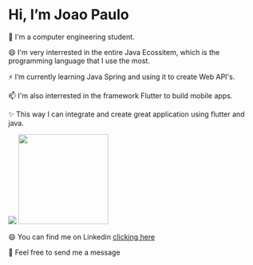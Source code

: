 <h1> Hi, I’m Joao Paulo</h1> 
<p>🌱 I'm a computer engineering student.</p>
<p>😄 I'm very interrested in the entire Java Ecossitem, which is the programming language that I use the most.</p>
<p>⚡ I’m currently learning Java Spring and using it to create Web API's.</p>
<p>📫 I'm also interrested in the framework Flutter to build mobile apps.</p>
<p>✨ This way I can integrate and create great application using flutter and java.</p>
 <img src="https://github.com/joaopaulocunhafaria/joaopaulocunhafaria/assets/138056835/f6417532-7c42-4d52-988e-863c6034d024">
<img height="180" src="https://github.com/joaopaulocunhafaria/joaopaulocunhafaria/assets/138056835/ea7671a9-b29c-4666-a6df-ff99048ee08d">

 
 
<p >😄 You can find me on Linkedin <a    href="https://www.linkedin.com/public-profile/settings?lipi=urn%3Ali%3Apage%3Ad_flagship3_profile_self_edit_contact-info%3BUio15Yu%2BR9qhVHbDnuUiTg%3D%3D">clicking here</a></p>
<p>&#128241; Feel free to send me a message</p>

<!---
joaopaulocunhafaria/joaopaulocunhafaria is a  special ✨ repository because its `README.md` (this file) appears on your GitHub profile.
You can click the Preview link to take a look at your changes.
--->

